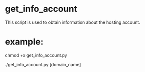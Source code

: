 # get_info_account
This script is used to obtain information about the hosting account.

# example:
chmod +x get_info_account.py 

./get_info_account.py [domain_name]

